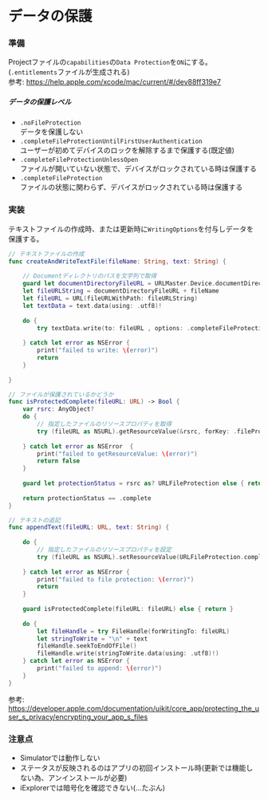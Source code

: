 # データの保護

### 準備
Projectファイルの`capabilities`の`Data Protection`を`ON`にする。(`.entitlements`ファイルが生成される)  
参考: https://help.apple.com/xcode/mac/current/#/dev88ff319e7


##### データの保護レベル
- `.noFileProtection`  
データを保護しない  
- `.completeFileProtectionUntilFirstUserAuthentication`  
ユーザーが初めてデバイスのロックを解除するまで保護する(既定値)  
- `.completeFileProtectionUnlessOpen`  
ファイルが開いていない状態で、デバイスがロックされている時は保護する  
- `.completeFileProtection`  
ファイルの状態に関わらず、デバイスがロックされている時は保護する  


### 実装
テキストファイルの作成時、または更新時に`WritingOptions`を付与しデータを保護する。

```Swift
// テキストファイルの作成
func createAndWriteTextFile(fileName: String, text: String) {
    
    // Documentディレクトリのパスを文字列で取得
    guard let documentDirectoryFileURL = URLMaster.Device.documentDirectoryFileURL else { return }
    let fileURLString = documentDirectoryFileURL + fileName
    let fileURL = URL(fileURLWithPath: fileURLString)
    let textData = text.data(using: .utf8)!
    
    do {
        try textData.write(to: fileURL , options: .completeFileProtection)
        
    } catch let error as NSError {
        print("failed to write: \(error)")
        return
    }
    
}
```

```Swift
// ファイルが保護されているかどうか
func isProtectedComplete(fileURL: URL) -> Bool {
    var rsrc: AnyObject?
    do {
        // 指定したファイルのリソースプロパティを取得
        try (fileURL as NSURL).getResourceValue(&rsrc, forKey: .fileProtectionKey)
        
    } catch let error as NSError  {
        print("failed to getResourceValue: \(error)")
        return false
    }
    
    guard let protectionStatus = rsrc as? URLFileProtection else { return false }
    
    return protectionStatus == .complete
}
```

```Swift
// テキストの追記
func appendText(fileURL: URL, text: String) {
    
    do {
        // 指定したファイルのリソースプロパティを設定
        try (fileURL as NSURL).setResourceValue(URLFileProtection.complete, forKey: .fileProtectionKey)
        
    } catch let error as NSError {
        print("failed to file protection: \(error)")
        return
    }
    
    guard isProtectedComplete(fileURL: fileURL) else { return }
    
    do {
        let fileHandle = try FileHandle(forWritingTo: fileURL)
        let stringToWrite = "\n" + text
        fileHandle.seekToEndOfFile()
        fileHandle.write(stringToWrite.data(using: .utf8)!)
    } catch let error as NSError {
        print("failed to append: \(error)")
    }
}
```
参考: https://developer.apple.com/documentation/uikit/core_app/protecting_the_user_s_privacy/encrypting_your_app_s_files


### 注意点
- Simulatorでは動作しない
- ステータスが反映されるのはアプリの初回インストール時(更新では機能しない為、アンインストールが必要)
- iExplorerでは暗号化を確認できない(...たぶん)







